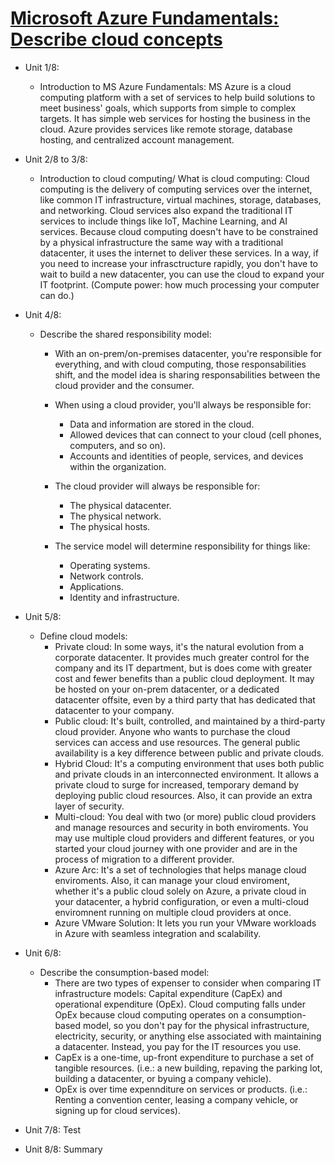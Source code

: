 # [Microsoft Azure Fundamentals: Describe cloud concepts](https://learn.microsoft.com/en-us/training/paths/microsoft-azure-fundamentals-describe-cloud-concepts/)

- Unit 1/8: 
  - Introduction to MS Azure Fundamentals:
    MS Azure is a cloud computing platform with a set of services to help build solutions to meet business' goals, which supports from simple to complex targets. It has simple web services for hosting the business in the cloud. Azure provides services like remote storage, database hosting, and centralized account management.


- Unit 2/8 to 3/8:
  - Introduction to cloud computing/ What is cloud computing:
    Cloud computing is the delivery of computing services over the internet, like common IT infrastructure, virtual machines, storage, databases, and networking. Cloud services also expand the traditional IT services to include things like IoT, Machine Learning, and AI services.
    Because cloud computing doesn't have to be constrained by a physical infrastructure the same way with a traditional datacenter, it uses the internet to deliver these services. In a way, if you need to increase your infrasctructure rapidly, you don't have to wait to build a new datacenter, you can use the cloud to expand your IT footprint. (Compute power: how much processing your computer can do.)

- Unit 4/8: 
  - Describe the shared responsibility model:
    - With an on-prem/on-premises datacenter, you're responsible for everything, and with cloud computing, those responsabilities shift, and the model idea is sharing responsabilities between the cloud provider and the consumer.
    
    - When using a cloud provider, you'll always be responsible for:
        - Data and information are stored in the cloud.
        - Allowed devices that can connect to your cloud (cell phones, computers, and so on).
        - Accounts and identities of people, services, and devices within the organization.
    - The cloud provider will always be responsible for:
        - The physical datacenter.
        - The physical network.
        - The physical hosts.
    - The service model will determine responsibility for things like:         
        - Operating systems.
        - Network controls.
        - Applications.
        - Identity and infrastructure.
     
- Unit 5/8:
  - Define cloud models:
    - Private cloud: In some ways, it's the natural evolution from a corporate datacenter. It provides much greater control for the company and its IT department, but is does come with greater cost and fewer benefits than a public cloud deployment. It may be hosted on your on-prem datacenter, or a dedicated datacenter offsite, even by a third party that has dedicated that datacenter to your company.
    - Public cloud: It's built, controlled, and maintained by a third-party cloud provider. Anyone who wants to purchase the cloud services can access and use resources. The general public availability is a key difference between public and private clouds.
    - Hybrid Cloud: It's a computing environment that uses both public and private clouds in an interconnected environment. It allows a private cloud to surge for increased, temporary demand by deploying public cloud resources. Also, it can provide an extra layer of security.
    - Multi-cloud: You deal with two (or more) public cloud providers and manage resources and security in both enviroments. You may use multiple cloud providers and different features, or you started your cloud journey with one provider and are in the process of migration to a different provider.
    - Azure Arc: It's a set of technologies that helps manage cloud enviroments. Also, it can manage your cloud enviroment, whether it's a public cloud solely on Azure, a private cloud in your datacenter, a hybrid configuration, or even a multi-cloud enviromnent running on multiple cloud providers at once.
    - Azure VMware Solution: It lets you run your VMware workloads in Azure with seamless integration and scalability.
   
- Unit 6/8:
  - Describe the consumption-based model:
    - There are two types of expenser to consider when comparing IT infrastructure models: Capital expenditure (CapEx) and operational expenditure (OpEx). Cloud computing falls under OpEx because cloud computing operates on a consumption-based model, so you don't pay for the physical infrastructure, electricity, security, or anything else associated with maintaining a datacenter. Instead, you pay for the IT resources you use.
    - CapEx is a one-time, up-front expenditure to purchase a set of tangible resources. (i.e.: a new building, repaving the parking lot, building a datacenter, or byuing a company vehicle).
    - OpEx is over time expennditure on services or products. (i.e.: Renting a convention center, leasing a company vehicle, or signing up for cloud services).
       
- Unit 7/8: Test
- Unit 8/8: Summary
